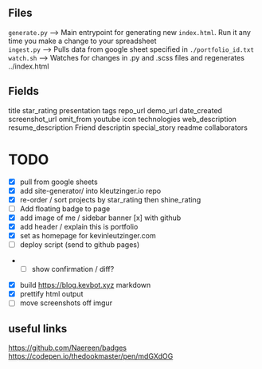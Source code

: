 ## Files

`generate.py` --> Main entrypoint for generating new `index.html`. Run it any time you make a change to your spreadsheet  
`ingest.py` --> Pulls data from google sheet specified in `./portfolio_id.txt`  
`watch.sh` --> Watches for changes in .py and .scss files and regenerates ../index.html

## Fields

title star_rating presentation tags repo_url demo_url date_created screenshot_url omit_from youtube icon technologies web_description resume_description Friend descriptin special_story readme collaborators

# TODO

- [x] pull from google sheets
- [x] add site-generator/ into kleutzinger.io repo
- [x] re-order / sort projects by star_rating then shine_rating
- [ ] Add floating badge to page
- [x] add image of me / sidebar banner
      [x] with github
- [x] add header / explain this is portfolio
- [x] set as homepage for kevinleutzinger.com
- [ ] deploy script (send to github pages)
- - [ ] show confirmation / diff?
- [x] build https://blog.kevbot.xyz markdown
- [x] prettify html output
- [ ] move screenshots off imgur

## useful links

https://github.com/Naereen/badges
https://codepen.io/thedookmaster/pen/mdGXdOG
